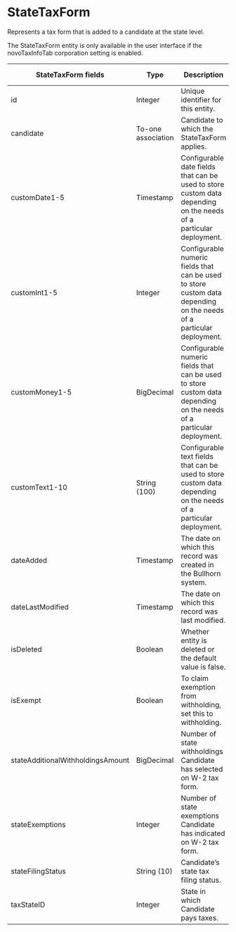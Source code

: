 # StateTaxForm

Represents a tax form that is added to a candidate at the state level.

The StateTaxForm entity is only available in the user interface if the novoTaxInfoTab corporation setting is enabled.



<table>
    <colgroup>
        <col width="20%" />
        <col width="20%" />
        <col width="20%" />
        <col width="20%" />
        <col width="20%" />
    </colgroup>
    <thead>
        <tr class="header">
            <th>StateTaxForm fields</th>
            <th>Type</th>
            <th>Description</th>
            <th>Not null</th>
            <th>Read-only</th>
        </tr>
    </thead>
    <tbody>
        <tr class="even">
            <td>id</td>
            <td>Integer</td>
            <td>Unique identifier for this entity.</td>
            <td>X</td>
            <td>X</td>
        </tr>
        <tr class="odd">
            <td>candidate</td>
            <td>To-one association</td>
            <td>Candidate to which the StateTaxForm applies.</td>
            <td>X</td>
            <td></td>
        </tr>
        <tr class="even">
            <td>customDate1-5</td>
            <td>Timestamp</td>
            <td>Configurable date fields that can be used to store custom data depending on the needs of a particular deployment.</td>
            <td></td>
            <td>X</td>
        </tr>
        <tr class="odd">
            <td>customInt1-5</td>
            <td>Integer</td>
            <td>Configurable numeric fields that can be used to store custom data depending on the needs of a particular deployment.</td>
            <td></td>
            <td>X</td>
        </tr>
        <tr class="even">
            <td>customMoney1-5</td>
            <td>BigDecimal</td>
            <td>Configurable numeric fields that can be used to store custom data depending on the needs of a particular deployment.</td>
            <td></td>
            <td>X</td>
        </tr>
        <tr class="odd">
            <td>customText1-10</td>
            <td>String (100)</td>
            <td>Configurable text fields that can be used to store custom data depending on the needs of a particular deployment.</td>
            <td></td>
            <td></td>
        </tr>
        <tr class="even">
            <td>dateAdded</td>
            <td>Timestamp</td>
            <td>The date on which this record was created in the Bullhorn system.</td>
            <td>X</td>
            <td>X</td>
        </tr>
        <tr class="odd">
            <td>dateLastModified</td>
            <td>Timestamp</td>
            <td>The date on which this record was last modified.</td>
            <td></td>
            <td></td>
        </tr>
        <tr class="even">
            <td>isDeleted</td>
            <td>Boolean</td>
            <td>Whether entity is deleted or the default value is false.</td>
            <td></td>
        </tr>
        <tr class="odd">
            <td>isExempt</td>
            <td>Boolean</td>
            <td>To claim exemption from withholding, set this to withholding.</td>
            <td></td>
            <td></td>
        </tr>
        <tr class="even">
            <td>stateAdditionalWithholdingsAmount</td>
            <td>BigDecimal</td>
            <td>Number of state withholdings Candidate has selected on W-2 tax form.</td>
            <td></td>
            <td></td>
        </tr>
        <tr class="odd">
            <td>stateExemptions</td>
            <td>Integer</td>
            <td>Number of state exemptions Candidate has indicated on W-2 tax form.</td>
            <td></td>
            <td></td>
        </tr>
        <tr class="even">
            <td>stateFilingStatus</td>
            <td>String (10)</td>
            <td>Candidate’s state tax filing status.</td>
            <td></td>
            <td></td>
        </tr>
        <tr class="odd">
            <td>taxStateID</td>
            <td>Integer</td>
            <td>State in which Candidate pays taxes.</td>
            <td></td>
            <td></td>
        </tr>
    </tbody>
</table>


